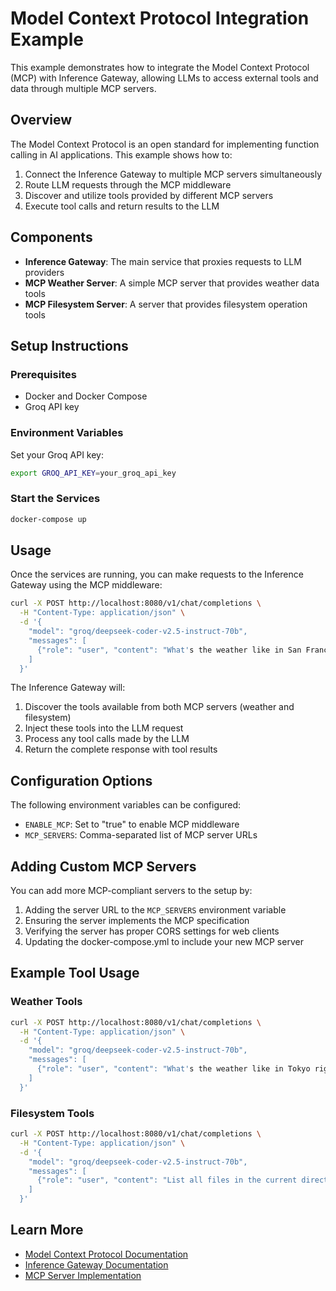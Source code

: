 # Model Context Protocol Integration Example

This example demonstrates how to integrate the Model Context Protocol (MCP) with Inference Gateway, allowing LLMs to access external tools and data through multiple MCP servers.

## Overview

The Model Context Protocol is an open standard for implementing function calling in AI applications. This example shows how to:

1. Connect the Inference Gateway to multiple MCP servers simultaneously
2. Route LLM requests through the MCP middleware
3. Discover and utilize tools provided by different MCP servers
4. Execute tool calls and return results to the LLM

## Components

- **Inference Gateway**: The main service that proxies requests to LLM providers
- **MCP Weather Server**: A simple MCP server that provides weather data tools
- **MCP Filesystem Server**: A server that provides filesystem operation tools

## Setup Instructions

### Prerequisites

- Docker and Docker Compose
- Groq API key

### Environment Variables

Set your Groq API key:

```bash
export GROQ_API_KEY=your_groq_api_key
```

### Start the Services

```bash
docker-compose up
```

## Usage

Once the services are running, you can make requests to the Inference Gateway using the MCP middleware:

```bash
curl -X POST http://localhost:8080/v1/chat/completions \
  -H "Content-Type: application/json" \
  -d '{
    "model": "groq/deepseek-coder-v2.5-instruct-70b",
    "messages": [
      {"role": "user", "content": "What's the weather like in San Francisco? Also, can you list the files available to you?"}
    ]
  }'
```

The Inference Gateway will:

1. Discover the tools available from both MCP servers (weather and filesystem)
2. Inject these tools into the LLM request
3. Process any tool calls made by the LLM
4. Return the complete response with tool results

## Configuration Options

The following environment variables can be configured:

- `ENABLE_MCP`: Set to "true" to enable MCP middleware
- `MCP_SERVERS`: Comma-separated list of MCP server URLs

## Adding Custom MCP Servers

You can add more MCP-compliant servers to the setup by:

1. Adding the server URL to the `MCP_SERVERS` environment variable
2. Ensuring the server implements the MCP specification
3. Verifying the server has proper CORS settings for web clients
4. Updating the docker-compose.yml to include your new MCP server

## Example Tool Usage

### Weather Tools

```bash
curl -X POST http://localhost:8080/v1/chat/completions \
  -H "Content-Type: application/json" \
  -d '{
    "model": "groq/deepseek-coder-v2.5-instruct-70b",
    "messages": [
      {"role": "user", "content": "What's the weather like in Tokyo right now?"}
    ]
  }'
```

### Filesystem Tools

```bash
curl -X POST http://localhost:8080/v1/chat/completions \
  -H "Content-Type: application/json" \
  -d '{
    "model": "groq/deepseek-coder-v2.5-instruct-70b",
    "messages": [
      {"role": "user", "content": "List all files in the current directory and create a new text file called hello.txt"}
    ]
  }'
```

## Learn More

- [Model Context Protocol Documentation](https://modelcontextprotocol.github.io/)
- [Inference Gateway Documentation](https://github.com/inference-gateway/inference-gateway)
- [MCP Server Implementation](https://github.com/modelcontextprotocol/server)
